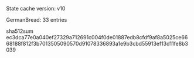 State cache version: v10

GermanBread: 33 entries

sha512sum ec3dca77e0a040ef27329a712691c004f0de01887edb8cfdf9af8a5025ce6668188f812f3b7013505090570d91078336893a1e9b3cbd55913ef13d11fe8b3039